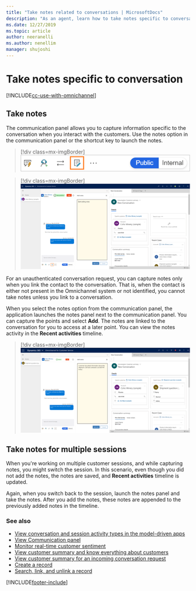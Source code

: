 ```yaml
---
title: "Take notes related to conversations | MicrosoftDocs"
description: "As an agent, learn how to take notes specific to conversations when interacting with customers in the Omnichannel for Customer Service app."
ms.date: 12/27/2019
ms.topic: article
author: neeranelli
ms.author: nenellim
manager: shujoshi
---
```


# Take notes specific to conversation

[!INCLUDE[cc-use-with-omnichannel](../includes/cc-use-with-omnichannel.md)]

## Take notes

The communication panel allows you to capture information specific to the conversation when you interact with the customers. Use the notes option in the communication panel or the shortcut key to launch the notes.

> [!div class=mx-imgBorder]
> ![Launch notes panel for taking notes.](media/oceh-cc-option-notes.png "Launch notes panel for taking notes")  

> [!div class=mx-imgBorder]
> ![View notes panel for taking notes.](media/oceh-cc-notes-view.png "View notes panel for taking notes")  

For an unauthenticated conversation request, you can capture notes only when you link the contact to the conversation. That is, when the contact is either not present in the Omnichannel system or not identified, you cannot take notes unless you link to a conversation. 

When you select the notes option from the communication panel, the application launches the notes panel next to the communication panel. You can capture the points and select **Add**. The notes are linked to the conversation for you to access at a later point. You can view the notes activity in the **Recent activities** timeline. 

> [!div class=mx-imgBorder]
> ![Notes panel to take the discussion points when interacting with customers.](media/oceh-cc-notes.png "Notes panel to take the discussion points when interacting with customers")  


## Take notes for multiple sessions

When you're working on multiple customer sessions, and while capturing notes, you might switch the session. In this scenario, even though you did not add the notes, the notes are saved, and **Recent activities** timeline is updated. 

Again, when you switch back to the session, launch the notes panel and take the notes. After you add the notes, these notes are appended to the previously added notes in the timeline.

### See also

- [View conversation and session activity types in the model-driven apps](oc-view-activity-types.md)
- [View Communication panel](oc-conversation-control.md)
- [Monitor real-time customer sentiment](oc-monitor-real-time-customer-sentiment-sessions.md)
- [View customer summary and know everything about customers](oc-customer-summary.md)
- [View customer summary for an incoming conversation request](oc-view-customer-summary-incoming-conversation-request.md)
- [Create a record](oc-create-record.md)
- [Search, link, and unlink a record](oc-search-link-unlink-record.md)


[!INCLUDE[footer-include](../includes/footer-banner.md)]
